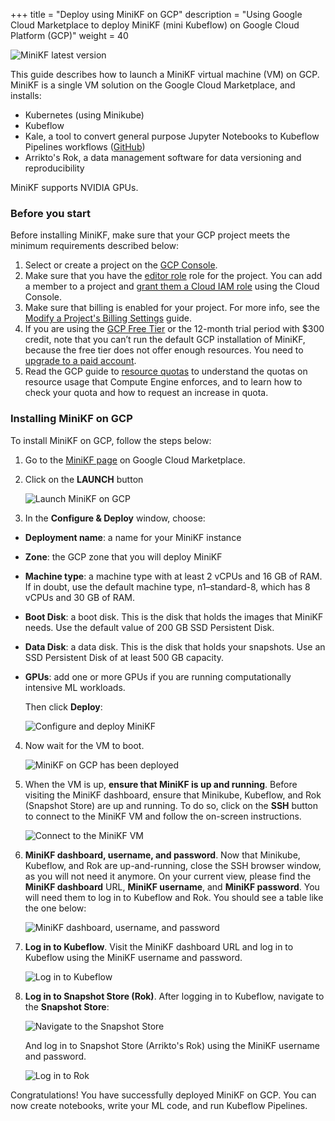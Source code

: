 +++
title = "Deploy using MiniKF on GCP"
description = "Using Google Cloud Marketplace to deploy MiniKF (mini Kubeflow) on Google Cloud Platform (GCP)"
weight = 40
                    
![MiniKF latest
version](https://www.arrikto.com/wp-content/uploads/2020/02/minikf-latest-version-gcp.svg
"MiniKF latest version")

This guide describes how to launch a MiniKF virtual machine (VM) on GCP. MiniKF
is a single VM solution on the Google Cloud Marketplace, and installs:

- Kubernetes (using Minikube)
- Kubeflow
- Kale, a tool to convert general purpose Jupyter Notebooks to Kubeflow
  Pipelines workflows ([GitHub](https://github.com/kubeflow-kale))
- Arrikto's Rok, a data management software for data versioning and
  reproducibility

MiniKF supports NVIDIA GPUs.
### Before you start

Before installing MiniKF, make sure that your GCP project meets the minimum
requirements described below:

1. Select or create a project on the [GCP Console](https://console.cloud.google.com/cloud-resource-manager).
2. Make sure that you have the [editor role](https://cloud.google.com/iam/docs/understanding-roles#primitive_role_definitions)
   role for the project. You can add a member to a project and
   [grant them a Cloud IAM role](https://cloud.google.com/iam/docs/granting-changing-revoking-access#using_the) using the Cloud Console.
3. Make sure that billing is enabled for your project. For more info, see the
   [Modify a Project's Billing Settings](https://cloud.google.com/billing/docs/how-to/modify-project) guide.
4. If you are using the [GCP Free Tier](https://cloud.google.com/free/docs/gcp-free-tier) or the 12-month trial period with $300
   credit, note that you can’t run the default GCP installation of MiniKF,
   because the free tier does not offer enough resources. You need to [upgrade to a paid account](https://cloud.google.com/free/docs/gcp-free-tier#how-to-upgrade).
5. Read the GCP guide to [resource quotas](https://cloud.google.com/compute/quotas) to understand the quotas on
   resource usage that Compute Engine enforces, and to learn how to check your
   quota and how to request an increase in quota.

### Installing MiniKF on GCP

To install MiniKF on GCP, follow the steps below:

1. Go to the [MiniKF page](https://console.cloud.google.com/marketplace/details/arrikto-public/minikf?q=minikf&id=1f5eac28-1808-4969-b6fa-2cc231a23f45) on
Google Cloud Marketplace.

2. Click on the **LAUNCH** button

     <img src="/docs/images/minikf-launch.png"
       alt="Launch MiniKF on GCP"
       class="mt-3 mb-3 p-3 border border-info rounded">
  
3. In the **Configure & Deploy** window, choose:

  - **Deployment name**: a name for your MiniKF instance
  - **Zone**: the GCP zone that you will deploy MiniKF
  - **Machine type**: a machine type with at least 2 vCPUs and 16 GB of RAM. If
    in doubt, use the default machine type, n1–standard-8, which has 8 vCPUs and
    30 GB of RAM.
  - **Boot Disk**: a boot disk. This is the disk that holds the images that MiniKF
    needs. Use the default value of 200 GB SSD Persistent Disk.
  - **Data Disk**: a data disk. This is the disk that holds your snapshots. Use
    an SSD Persistent Disk of at least 500 GB capacity.
  - **GPUs**: add one or more GPUs if you are running computationally intensive
    ML workloads.

     Then click **Deploy**:

     <img src="/docs/images/minikf-deploy.png"
       alt="Configure and deploy MiniKF"
       class="mt-3 mb-3 p-3 border border-info rounded">

4. Now wait for the VM to boot.

    <img src="/docs/images/minikf-up.png"
      alt="MiniKF on GCP has been deployed"
      class="mt-3 mb-3 p-3 border border-info rounded">

5. When the VM is up, **ensure that MiniKF is up and running**. Before visiting
   the MiniKF dashboard, ensure that Minikube, Kubeflow, and Rok (Snapshot
   Store) are up and running. To do so, click on the **SSH** button to connect
   to the MiniKF VM and follow the on-screen instructions.

    <img src="/docs/images/minikf-ssh.png"
      alt="Connect to the MiniKF VM"
      class="mt-3 mb-3 p-3 border border-info rounded">

6. **MiniKF dashboard, username, and password**. Now that Minikube, Kubeflow,
   and Rok are up-and-running, close the SSH browser window, as you will not
   need it anymore. On your current view, please find the **MiniKF dashboard**
   URL, **MiniKF username**, and **MiniKF password**. You will need them to log
   in to Kubeflow and Rok. You should see a table like the one below:

     <img src="/docs/images/minikf-info.png"
       alt="MiniKF dashboard, username, and password"
      class="mt-3 mb-3 p-3 border border-info rounded">

7. **Log in to Kubeflow**. Visit the MiniKF dashboard URL and log in to Kubeflow
   using the MiniKF username and password.

    <img src="/docs/images/minikf-kubeflow.png"
      alt="Log in to Kubeflow"
      class="mt-3 mb-3 p-3 border border-info rounded">

8. **Log in to Snapshot Store (Rok)**. After logging in to Kubeflow, navigate to
   the **Snapshot Store**:

    <img src="/docs/images/minikf-snapshot-store.png"
      alt="Navigate to the Snapshot Store"
      class="mt-3 mb-3 p-3 border border-info rounded">

    And log in to Snapshot Store (Arrikto's Rok) using the MiniKF username and
    password.


    <img src="/docs/images/minikf-snapshot-store-login.png"
      alt="Log in to Rok"
      class="mt-3 mb-3 p-3 border border-info rounded">

Congratulations! You have successfully deployed MiniKF on GCP. You can now
create notebooks, write your ML code, and run Kubeflow Pipelines.

